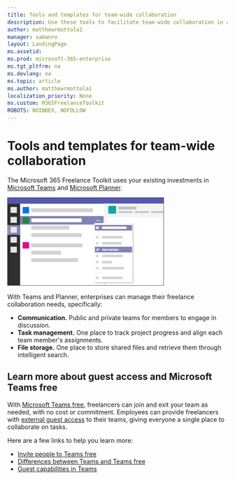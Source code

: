 ```yaml
---
title: Tools and templates for team-wide collaboration 
description: Use these tools to facilitate team-wide collaboration in an enterprise freelance program.
author: matthewrmottola1
manager: samanro
layout: LandingPage
ms.assetid: 
ms.prod: microsoft-365-enterprise
ms.tgt_pltfrm: na
ms.devlang: na
ms.topic: article
ms.author: matthewrmottola1
localization_priority: None 
ms.custom: M365FreelanceToolkit
ROBOTS: NOINDEX, NOFOLLOW
---
```

Tools and templates for team-wide collaboration
========================================================

The Microsoft 365 Freelance Toolkit uses your existing investments in [Microsoft Teams](https://products.office.com/microsoft-teams/group-chat-software) and [Microsoft Planner](https://products.office.com/business/task-management-software).

![an application window](media/M365_Freelance_collaboration_guestaccess.png)

With Teams and Planner, enterprises can manage their freelance collaboration needs, specifically: 
- **Communication.** Public and private teams for members to engage in discussion. 
- **Task management.** One place to track project progress and align each team member's assignments.
- **File storage.** One place to store shared files and retrieve them through intelligent search.

Learn more about guest access and Microsoft Teams free
------------------------------------------------------

With [Microsoft Teams free](https://products.office.com/microsoft-teams/free), freelancers can join and exit your team as needed, with no cost or commitment. Employees can provide freelancers with [external guest access](https://support.office.com/article/fccb4fa6-f864-4508-bdde-256e7384a14f) to their teams, giving everyone a single place to collaborate on tasks.

Here are a few links to help you learn more:
- [Invite people to Teams free](https://support.office.com/article/bf6ab877-9d55-493c-a3c2-08dab08b5083)
- [Differences between Teams and Teams free](https://support.office.com/article/0b69cf39-eb52-49af-b255-60d46fdf8a9c)
- [Guest capabilities in Teams](https://support.office.com/article/d03fdf5b-1a6e-48e4-8e07-b13e1350ec7b)
